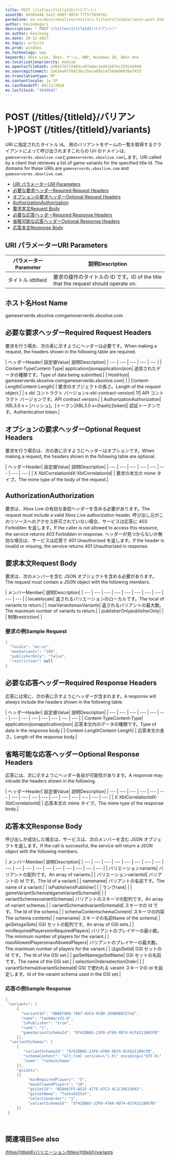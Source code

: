 ```yaml
---
title: POST (/titles/{titleId}/バリアント)
assetID: 84303448-5a11-d96f-907d-77f57f859741
permalink: en-us/docs/xboxlive/rest/uri-titlestitleidvariants-post.html
author: KevinAsgari
description: " POST (/titles/{titleId}/バリアント)"
ms.author: kevinasg
ms.date: 20-12-2017
ms.topic: article
ms.prod: windows
ms.technology: uwp
keywords: Xbox Live, Xbox, ゲーム, UWP, Windows 10, Xbox One
ms.localizationpriority: medium
ms.openlocfilehash: 246427b772403ca07adac2a4b1b07ec159142049
ms.sourcegitcommit: 2a63ee6770413bc35ace09b14f56b60007be7433
ms.translationtype: MT
ms.contentlocale: ja-JP
ms.lasthandoff: 09/12/2018
ms.locfileid: "3934642"
---
```

# <a name="post-titlestitleidvariants"></a><span data-ttu-id="e268d-104">POST (/titles/{titleId}/バリアント)</span><span class="sxs-lookup"><span data-stu-id="e268d-104">POST (/titles/{titleId}/variants)</span></span>
<span data-ttu-id="e268d-105">URI に指定されたタイトル id。 用のバリアントをゲームの一覧を取得するクライアントによって呼び出されますこれらの Uri のドメインは、`gameserverds.xboxlive.com`と`gameserverms.xboxlive.com`します。</span><span class="sxs-lookup"><span data-stu-id="e268d-105">URI called by a client that retrieves a list of game variants for the specified title Id. The domains for these URIs are `gameserverds.xboxlive.com` and `gameserverms.xboxlive.com`.</span></span>
 
  * [<span data-ttu-id="e268d-106">URI パラメーター</span><span class="sxs-lookup"><span data-stu-id="e268d-106">URI Parameters</span></span>](#ID4EZ)
  * [<span data-ttu-id="e268d-107">必要な要求ヘッダー</span><span class="sxs-lookup"><span data-stu-id="e268d-107">Required Request Headers</span></span>](#ID4EIB)
  * [<span data-ttu-id="e268d-108">オプションの要求ヘッダー</span><span class="sxs-lookup"><span data-stu-id="e268d-108">Optional Request Headers</span></span>](#ID4EED)
  * [<span data-ttu-id="e268d-109">Authorization</span><span class="sxs-lookup"><span data-stu-id="e268d-109">Authorization</span></span>](#ID4E3D)
  * [<span data-ttu-id="e268d-110">要求本文</span><span class="sxs-lookup"><span data-stu-id="e268d-110">Request Body</span></span>](#ID4EEE)
  * [<span data-ttu-id="e268d-111">必要な応答ヘッダー</span><span class="sxs-lookup"><span data-stu-id="e268d-111">Required Response Headers</span></span>](#ID4ELF)
  * [<span data-ttu-id="e268d-112">省略可能な応答ヘッダー</span><span class="sxs-lookup"><span data-stu-id="e268d-112">Optional Response Headers</span></span>](#ID4EMG)
  * [<span data-ttu-id="e268d-113">応答本文</span><span class="sxs-lookup"><span data-stu-id="e268d-113">Response Body</span></span>](#ID4EEH)
 
<a id="ID4EZ"></a>

 
## <a name="uri-parameters"></a><span data-ttu-id="e268d-114">URI パラメーター</span><span class="sxs-lookup"><span data-stu-id="e268d-114">URI Parameters</span></span>
 
| <span data-ttu-id="e268d-115">パラメーター</span><span class="sxs-lookup"><span data-stu-id="e268d-115">Parameter</span></span>| <span data-ttu-id="e268d-116">説明</span><span class="sxs-lookup"><span data-stu-id="e268d-116">Description</span></span>| 
| --- | --- | 
| <span data-ttu-id="e268d-117">タイトル id</span><span class="sxs-lookup"><span data-stu-id="e268d-117">titleid</span></span>| <span data-ttu-id="e268d-118">要求の操作のタイトルの ID です。</span><span class="sxs-lookup"><span data-stu-id="e268d-118">ID of the title that the request should operate on.</span></span>| 
  
<a id="ID5EG"></a>

 
## <a name="host-name"></a><span data-ttu-id="e268d-119">ホスト名</span><span class="sxs-lookup"><span data-stu-id="e268d-119">Host Name</span></span>

<span data-ttu-id="e268d-120">gameserverds.xboxlive.com</span><span class="sxs-lookup"><span data-stu-id="e268d-120">gameserverds.xboxlive.com</span></span>
 
<a id="ID4EIB"></a>

 
## <a name="required-request-headers"></a><span data-ttu-id="e268d-121">必要な要求ヘッダー</span><span class="sxs-lookup"><span data-stu-id="e268d-121">Required Request Headers</span></span>
 
<span data-ttu-id="e268d-122">要求を行う場合、次の表に示すようにヘッダーは必要です。</span><span class="sxs-lookup"><span data-stu-id="e268d-122">When making a request, the headers shown in the following table are required.</span></span>
 
| <span data-ttu-id="e268d-123">ヘッダー</span><span class="sxs-lookup"><span data-stu-id="e268d-123">Header</span></span>| <span data-ttu-id="e268d-124">設定値</span><span class="sxs-lookup"><span data-stu-id="e268d-124">Value</span></span>| <span data-ttu-id="e268d-125">説明</span><span class="sxs-lookup"><span data-stu-id="e268d-125">Description</span></span>| 
| --- | --- | --- | --- | --- | 
| <span data-ttu-id="e268d-126">Content-Type</span><span class="sxs-lookup"><span data-stu-id="e268d-126">Content-Type</span></span>| <span data-ttu-id="e268d-127">application/json</span><span class="sxs-lookup"><span data-stu-id="e268d-127">application/json</span></span>| <span data-ttu-id="e268d-128">送信されたデータの種類です。</span><span class="sxs-lookup"><span data-stu-id="e268d-128">Type of data being submitted.</span></span>| 
| <span data-ttu-id="e268d-129">Host</span><span class="sxs-lookup"><span data-stu-id="e268d-129">Host</span></span>| <span data-ttu-id="e268d-130">gameserverds.xboxlive.com</span><span class="sxs-lookup"><span data-stu-id="e268d-130">gameserverds.xboxlive.com</span></span>|  | 
| <span data-ttu-id="e268d-131">Content-Length</span><span class="sxs-lookup"><span data-stu-id="e268d-131">Content-Length</span></span>|  | <span data-ttu-id="e268d-132">要求のオブジェクトの長さ。</span><span class="sxs-lookup"><span data-stu-id="e268d-132">Length of the request object.</span></span>| 
| <span data-ttu-id="e268d-133">x xbl コントラクト バージョン</span><span class="sxs-lookup"><span data-stu-id="e268d-133">x-xbl-contract-version</span></span>| <span data-ttu-id="e268d-134">1</span><span class="sxs-lookup"><span data-stu-id="e268d-134">1</span></span>| <span data-ttu-id="e268d-135">API コントラクト バージョンです。</span><span class="sxs-lookup"><span data-stu-id="e268d-135">API contract version.</span></span>| 
| <span data-ttu-id="e268d-136">Authorization</span><span class="sxs-lookup"><span data-stu-id="e268d-136">Authorization</span></span>| <span data-ttu-id="e268d-137">XBL3.0 x = [ハッシュ]。[トークン]</span><span class="sxs-lookup"><span data-stu-id="e268d-137">XBL3.0 x=[hash];[token]</span></span>| <span data-ttu-id="e268d-138">認証トークンです。</span><span class="sxs-lookup"><span data-stu-id="e268d-138">Authentication token.</span></span>| 
  
<a id="ID4EED"></a>

 
## <a name="optional-request-headers"></a><span data-ttu-id="e268d-139">オプションの要求ヘッダー</span><span class="sxs-lookup"><span data-stu-id="e268d-139">Optional Request Headers</span></span>
 
<span data-ttu-id="e268d-140">要求を行う場合は、次の表に示すようにヘッダーはオプションです。</span><span class="sxs-lookup"><span data-stu-id="e268d-140">When making a request, the headers shown in the following table are optional.</span></span>
 
| <span data-ttu-id="e268d-141">ヘッダー</span><span class="sxs-lookup"><span data-stu-id="e268d-141">Header</span></span>| <span data-ttu-id="e268d-142">設定値</span><span class="sxs-lookup"><span data-stu-id="e268d-142">Value</span></span>| <span data-ttu-id="e268d-143">説明</span><span class="sxs-lookup"><span data-stu-id="e268d-143">Description</span></span>| 
| --- | --- | --- | --- | --- | --- | --- | --- | 
| <span data-ttu-id="e268d-144">X XblCorrelationId</span><span class="sxs-lookup"><span data-stu-id="e268d-144">X-XblCorrelationId</span></span>|  | <span data-ttu-id="e268d-145">要求の本文の mime タイプ。</span><span class="sxs-lookup"><span data-stu-id="e268d-145">The mime type of the body of the request.</span></span>| 
  
<a id="ID4E3D"></a>

 
## <a name="authorization"></a><span data-ttu-id="e268d-146">Authorization</span><span class="sxs-lookup"><span data-stu-id="e268d-146">Authorization</span></span>

<span data-ttu-id="e268d-147">要求は、Xbox Live の有効な承認ヘッダーを含める必要があります。</span><span class="sxs-lookup"><span data-stu-id="e268d-147">The request must include a valid Xbox Live authorization header.</span></span> <span data-ttu-id="e268d-148">呼び出し元がこのリソースへのアクセス許可されていない場合、サービスは応答に 403 Forbidden を返します。</span><span class="sxs-lookup"><span data-stu-id="e268d-148">If the caller is not allowed to access this resource, the service returns 403 Forbidden in response.</span></span> <span data-ttu-id="e268d-149">ヘッダーが見つからないか無効な場合は、サービスは応答で 401 Unauthorized を返します。</span><span class="sxs-lookup"><span data-stu-id="e268d-149">If the header is invalid or missing, the service returns 401 Unauthorized in response.</span></span>
 
<a id="ID4EEE"></a>

 
## <a name="request-body"></a><span data-ttu-id="e268d-150">要求本文</span><span class="sxs-lookup"><span data-stu-id="e268d-150">Request Body</span></span>
 
<span data-ttu-id="e268d-151">要求は、次のメンバーを含む JSON オブジェクトを含める必要があります。</span><span class="sxs-lookup"><span data-stu-id="e268d-151">The request must contain a JSON object with the following members.</span></span>
 
| <span data-ttu-id="e268d-152">メンバー</span><span class="sxs-lookup"><span data-stu-id="e268d-152">Member</span></span>| <span data-ttu-id="e268d-153">説明</span><span class="sxs-lookup"><span data-stu-id="e268d-153">Description</span></span>| 
| --- | --- | --- | --- | --- | --- | --- | --- | --- | --- | 
| <span data-ttu-id="e268d-154">locale</span><span class="sxs-lookup"><span data-stu-id="e268d-154">locale</span></span>| <span data-ttu-id="e268d-155">返されるバリエーションのローカルです。</span><span class="sxs-lookup"><span data-stu-id="e268d-155">The local of variants to return.</span></span>| 
| <span data-ttu-id="e268d-156">maxVariants</span><span class="sxs-lookup"><span data-stu-id="e268d-156">maxVariants</span></span>| <span data-ttu-id="e268d-157">返されるバリアントの最大数。</span><span class="sxs-lookup"><span data-stu-id="e268d-157">The maximum number of variants to return.</span></span>| 
| <span data-ttu-id="e268d-158">publisherOnly</span><span class="sxs-lookup"><span data-stu-id="e268d-158">publisherOnly</span></span>|  | 
| <span data-ttu-id="e268d-159">制限</span><span class="sxs-lookup"><span data-stu-id="e268d-159">restriction</span></span>|  | 
 
<a id="ID4EDF"></a>

 
### <a name="sample-request"></a><span data-ttu-id="e268d-160">要求の例</span><span class="sxs-lookup"><span data-stu-id="e268d-160">Sample Request</span></span>
 

```cpp
{
  "locale": "en-us",
  "maxVariants": "100",
  "publisherOnly": "false",
  "restriction": null
}

```

   
<a id="ID4ELF"></a>

 
## <a name="required-response-headers"></a><span data-ttu-id="e268d-161">必要な応答ヘッダー</span><span class="sxs-lookup"><span data-stu-id="e268d-161">Required Response Headers</span></span>
 
<span data-ttu-id="e268d-162">応答には常に、次の表に示すようにヘッダーが含まれます。</span><span class="sxs-lookup"><span data-stu-id="e268d-162">A response will always include the headers shown in the following table.</span></span>
 
| <span data-ttu-id="e268d-163">ヘッダー</span><span class="sxs-lookup"><span data-stu-id="e268d-163">Header</span></span>| <span data-ttu-id="e268d-164">設定値</span><span class="sxs-lookup"><span data-stu-id="e268d-164">Value</span></span>| <span data-ttu-id="e268d-165">説明</span><span class="sxs-lookup"><span data-stu-id="e268d-165">Description</span></span>| 
| --- | --- | --- | --- | --- | --- | --- | --- | --- | --- | --- | --- | --- | 
| <span data-ttu-id="e268d-166">Content-Type</span><span class="sxs-lookup"><span data-stu-id="e268d-166">Content-Type</span></span>| <span data-ttu-id="e268d-167">application/json</span><span class="sxs-lookup"><span data-stu-id="e268d-167">application/json</span></span>| <span data-ttu-id="e268d-168">応答本文内のデータの種類です。</span><span class="sxs-lookup"><span data-stu-id="e268d-168">Type of data in the response body.</span></span>| 
| <span data-ttu-id="e268d-169">Content-Length</span><span class="sxs-lookup"><span data-stu-id="e268d-169">Content-Length</span></span>|  | <span data-ttu-id="e268d-170">応答本文の長さ。</span><span class="sxs-lookup"><span data-stu-id="e268d-170">Length of the response body.</span></span>| 
  
<a id="ID4EMG"></a>

 
## <a name="optional-response-headers"></a><span data-ttu-id="e268d-171">省略可能な応答ヘッダー</span><span class="sxs-lookup"><span data-stu-id="e268d-171">Optional Response Headers</span></span>
 
<span data-ttu-id="e268d-172">応答には、次に示すようにヘッダー各自が可能性があります。</span><span class="sxs-lookup"><span data-stu-id="e268d-172">A response may inlcude the headers shown in the following.</span></span>
 
| <span data-ttu-id="e268d-173">ヘッダー</span><span class="sxs-lookup"><span data-stu-id="e268d-173">Header</span></span>| <span data-ttu-id="e268d-174">設定値</span><span class="sxs-lookup"><span data-stu-id="e268d-174">Value</span></span>| <span data-ttu-id="e268d-175">説明</span><span class="sxs-lookup"><span data-stu-id="e268d-175">Description</span></span>| 
| --- | --- | --- | --- | --- | --- | --- | --- | --- | --- | --- | --- | --- | --- | --- | --- | 
| <span data-ttu-id="e268d-176">X XblCorrelationId</span><span class="sxs-lookup"><span data-stu-id="e268d-176">X-XblCorrelationId</span></span>|  | <span data-ttu-id="e268d-177">応答本文の mime タイプ。</span><span class="sxs-lookup"><span data-stu-id="e268d-177">The mime type of the response body.</span></span>| 
  
<a id="ID4EEH"></a>

 
## <a name="response-body"></a><span data-ttu-id="e268d-178">応答本文</span><span class="sxs-lookup"><span data-stu-id="e268d-178">Response Body</span></span>
 
<span data-ttu-id="e268d-179">呼び出しが成功した場合は、サービスは、次のメンバーを含む JSON オブジェクトを返します。</span><span class="sxs-lookup"><span data-stu-id="e268d-179">If the call is successful, the service will return a JSON object with the following members.</span></span>
 
| <span data-ttu-id="e268d-180">メンバー</span><span class="sxs-lookup"><span data-stu-id="e268d-180">Member</span></span>| <span data-ttu-id="e268d-181">説明</span><span class="sxs-lookup"><span data-stu-id="e268d-181">Description</span></span>| 
| --- | --- | --- | --- | --- | --- | --- | --- | --- | --- | --- | --- | --- | --- | --- | --- | --- | --- | 
| <span data-ttu-id="e268d-182">バリエーション</span><span class="sxs-lookup"><span data-stu-id="e268d-182">variants</span></span>| <span data-ttu-id="e268d-183">バリアントの配列です。</span><span class="sxs-lookup"><span data-stu-id="e268d-183">An array of variants.</span></span>| 
| <span data-ttu-id="e268d-184">バリエーション</span><span class="sxs-lookup"><span data-stu-id="e268d-184">variantId</span></span>| <span data-ttu-id="e268d-185">バリアントの Id です。</span><span class="sxs-lookup"><span data-stu-id="e268d-185">The Id of a variant.</span></span>| 
| <span data-ttu-id="e268d-186">name</span><span class="sxs-lookup"><span data-stu-id="e268d-186">name</span></span>| <span data-ttu-id="e268d-187">バリアントの名前です。</span><span class="sxs-lookup"><span data-stu-id="e268d-187">The name of a variant.</span></span>| 
| <span data-ttu-id="e268d-188">isPublisher</span><span class="sxs-lookup"><span data-stu-id="e268d-188">isPublisher</span></span>|  | 
| <span data-ttu-id="e268d-189">ランク</span><span class="sxs-lookup"><span data-stu-id="e268d-189">rank</span></span>|  | 
| <span data-ttu-id="e268d-190">gameVariantSchemaId</span><span class="sxs-lookup"><span data-stu-id="e268d-190">gameVariantSchemaId</span></span>|  | 
| <span data-ttu-id="e268d-191">variantSchemas</span><span class="sxs-lookup"><span data-stu-id="e268d-191">variantSchemas</span></span>| <span data-ttu-id="e268d-192">バリアントのスキーマの配列です。</span><span class="sxs-lookup"><span data-stu-id="e268d-192">An array of variant schemas.</span></span>| 
| <span data-ttu-id="e268d-193">variantSchemaId</span><span class="sxs-lookup"><span data-stu-id="e268d-193">variantSchemaId</span></span>| <span data-ttu-id="e268d-194">スキーマの Id です。</span><span class="sxs-lookup"><span data-stu-id="e268d-194">The Id of the schema.</span></span>| 
| <span data-ttu-id="e268d-195">schemaContent</span><span class="sxs-lookup"><span data-stu-id="e268d-195">schemaContent</span></span>| <span data-ttu-id="e268d-196">スキーマの内容</span><span class="sxs-lookup"><span data-stu-id="e268d-196">The schema contents</span></span>| 
| <span data-ttu-id="e268d-197">name</span><span class="sxs-lookup"><span data-stu-id="e268d-197">name</span></span>| <span data-ttu-id="e268d-198">スキーマの名前</span><span class="sxs-lookup"><span data-stu-id="e268d-198">Name of the schema</span></span>| 
| <span data-ttu-id="e268d-199">gsiSets</span><span class="sxs-lookup"><span data-stu-id="e268d-199">gsiSets</span></span>| <span data-ttu-id="e268d-200">GSI セットの配列です。</span><span class="sxs-lookup"><span data-stu-id="e268d-200">An array of GSI sets.</span></span>| 
| <span data-ttu-id="e268d-201">minRequiredPlayers</span><span class="sxs-lookup"><span data-stu-id="e268d-201">minRequiredPlayers</span></span>| <span data-ttu-id="e268d-202">バリアントのプレイヤーの最小数。</span><span class="sxs-lookup"><span data-stu-id="e268d-202">The minimum number of players for the variant.</span></span>| 
| <span data-ttu-id="e268d-203">maxAllowedPlayers</span><span class="sxs-lookup"><span data-stu-id="e268d-203">maxAllowedPlayers</span></span>| <span data-ttu-id="e268d-204">バリアントのプレイヤーの最大数。</span><span class="sxs-lookup"><span data-stu-id="e268d-204">The maximum number of players for the variant.</span></span>| 
| <span data-ttu-id="e268d-205">は</span><span class="sxs-lookup"><span data-stu-id="e268d-205">gsiSetId</span></span>| <span data-ttu-id="e268d-206">GSI セットの Id です。</span><span class="sxs-lookup"><span data-stu-id="e268d-206">The Id of the GSI set.</span></span>| 
| <span data-ttu-id="e268d-207">gsiSetName</span><span class="sxs-lookup"><span data-stu-id="e268d-207">gsiSetName</span></span>| <span data-ttu-id="e268d-208">GSI セットの名前です。</span><span class="sxs-lookup"><span data-stu-id="e268d-208">The name of the GSI set.</span></span>| 
| <span data-ttu-id="e268d-209">selectionOrder</span><span class="sxs-lookup"><span data-stu-id="e268d-209">selectionOrder</span></span>|  | 
| <span data-ttu-id="e268d-210">variantSchemaId</span><span class="sxs-lookup"><span data-stu-id="e268d-210">variantSchemaId</span></span>| <span data-ttu-id="e268d-211">GSI で使われる varaint スキーマの id を設定します。</span><span class="sxs-lookup"><span data-stu-id="e268d-211">Id of the varaint schema used in the GSI set.</span></span>| 
 
<a id="ID4EYBAC"></a>

 
### <a name="sample-response"></a><span data-ttu-id="e268d-212">応答の例</span><span class="sxs-lookup"><span data-stu-id="e268d-212">Sample Response</span></span>
 

```cpp
{
 "variants": [
     { 
       "variantId": "8B6EF8A0-7807-42C4-9CB0-1D9B8B8CE742", 
       "name": "tankWarsV2.0",
       "isPublisher": "true",
       "rank": "1",
       "gameVariantSchemaId": "9742DBA5-23FD-4760-9D74-6CFA211B9CFB"
     }],
  "variantSchemas": [
     {
        "variantSchemaId": "9742DBA5-23FD-4760-9D74-6CFA211B9CFB",
        "schemaContent": "&lt;?xml version=\"1.0\" encoding=\"UTF-8\" ?>&lt;xs:schema xmlns:xs=\"http://www.w3.org/2001/XMLSchema\">&lt;xs:element name=\"root\">&lt;/xs:element>&lt;/xs:schema>"
        "name": "tanksSchema"
     }],
     "gsiSets":
     [{ 
          "minRequiredPlayers": "5", 
          "maxAllowedPlayers": "10", 
          "gsiSetId": "B28047F5-B52F-477E-97C2-4C1C39E31D42",
          "gsiSetName": "TanksGSISet",
          "selectionOrder": "1",
          "variantSchemaId": "9742DBA5-23FD-4760-9D74-6CFA211B9CFB"
     }]
 }

  

```

   
<a id="ID4ERCAC"></a>

 
## <a name="see-also"></a><span data-ttu-id="e268d-213">関連項目</span><span class="sxs-lookup"><span data-stu-id="e268d-213">See also</span></span>
 [<span data-ttu-id="e268d-214">/titles/{titleId}/バリエーション</span><span class="sxs-lookup"><span data-stu-id="e268d-214">/titles/{titleId}/variants</span></span>](uri-titlestitleidvariants.md)

  